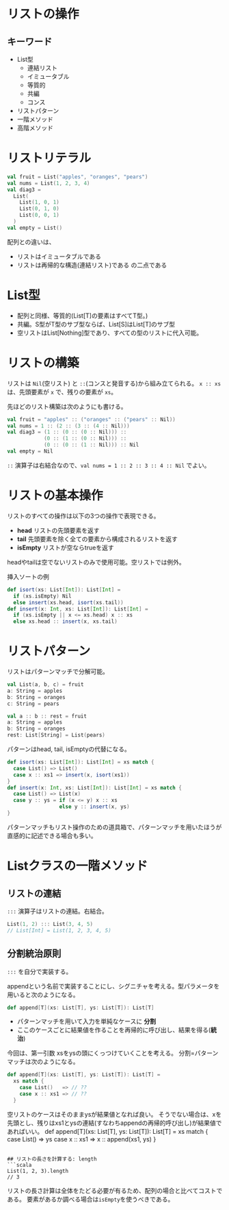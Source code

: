 # リストの操作

## キーワード
- List型
  - 連結リスト
  - イミュータブル
  - 等質的
  - 共編
  - コンス
- リストパターン
- 一階メソッド
- 高階メソッド

# リストリテラル
```scala
val fruit = List("apples", "oranges", "pears")
val nums = List(1, 2, 3, 4)
val diag3 =
  List(
    List(1, 0, 1)
    List(0, 1, 0)
    List(0, 0, 1)
  )
val empty = List()
```
配列との違いは、
- リストはイミュータブルである
- リストは再帰的な構造(連結リスト)である
の二点である


# List型
- 配列と同様、等質的(List[T]の要素はすべてT型。)
- 共編。S型がT型のサブ型ならば、List[S]はList[T]のサブ型
- 空リストはList[Nothing]型であり、すべての型のリストに代入可能。

# リストの構築
リストは ```Nil```(空リスト) と ```::```(コンスと発音する)から組み立てられる。
```x :: xs``` は、先頭要素が ```x``` で、残りの要素が ```xs```。

先ほどのリスト構築は次のようにも書ける。
```scala
val fruit = "apples" :: ("oranges" :: ("pears" :: Nil))
val nums = 1 :: (2 :: (3 :: (4 :: Nil)))
val diag3 = (1 :: (0 :: (0 :: Nil))) ::
            (0 :: (1 :: (0 :: Nil))) ::
            (0 :: (0 :: (1 :: Nil))) :: Nil
val empty = Nil
```
```::``` 演算子は右結合なので、```val nums = 1 :: 2 :: 3 :: 4 :: Nil``` でよい。

# リストの基本操作
リストのすべての操作は以下の3つの操作で表現できる。
- **head** リストの先頭要素を返す
- **tail** 先頭要素を除く全ての要素から構成されるリストを返す
- **isEmpty** リストが空ならtrueを返す

headやtailは空でないリストのみで使用可能。空リストでは例外。

挿入ソートの例
```scala
def isort(xs: List[Int]): List[Int] =
  if (xs.isEmpty) Nil
  else insert(xs.head, isort(xs.tail))
def insert(x: Int, xs: List[Int]): List[Int] =
  if (xs.isEmpty || x <= xs.head) x :: xs
  else xs.head :: insert(x, xs.tail)

```

# リストパターン

リストはパターンマッチで分解可能。
```scala
val List(a, b, c) = fruit
a: String = apples
b: String = oranges
c: String = pears

val a :: b :: rest = fruit
a: String = apples
b: String = oranges
rest: List[String] = List(pears)
```

パターンはhead, tail, isEmptyの代替になる。
```scala
def isort(xs: List[Int]): List[Int] = xs match {
  case List() => List()
  case x :: xs1 => insert(x, isort(xs1))
}
def insert(x: Int, xs: List[Int]): List[Int] = xs match {
  case List() => List(x)
  case y :: ys = if (x <= y) x :: xs
                 else y :: insert(x, ys)
}
```
パターンマッチもリスト操作のための道具箱で、パターンマッチを用いたほうが直感的に記述できる場合も多い。

# Listクラスの一階メソッド

## リストの連結
```:::``` 演算子はリストの連結。右結合。

```scala
List(1, 2) ::: List(3, 4, 5)
// List[Int] = List(1, 2, 3, 4, 5)
```

## 分割統治原則
```:::``` を自分で実装する。

appendという名前で実装することにし、シグニチャを考える。型パラメータを用いると次のようになる。
```scala
def append[T](xs: List[T], ys: List[T]): List[T]
```

- パターンマッチを用いて入力を単純なケースに **分割**
- ここのケースごとに結果値を作ることを再帰的に呼び出し、結果を得る(**統治**)

今回は、第一引数 xsをysの頭にくっつけていくことを考える。
分割=パターンマッチは次のようになる。
```scala
def append[T](xs: List[T], ys: List[T]): List[T] =
  xs match {
    case List()   => // ??
    case x :: xs1 => // ??
  }
```

空リストのケースはそのままysが結果値となれば良い。
そうでない場合は、xを先頭とし、残りはxs1とysの連結(すなわちappendの再帰的呼び出し)が結果値であればいい。
def append[T](xs: List[T], ys: List[T]): List[T] =
  xs match {
    case List()   => ys
    case x :: xs1 => x :: append(xs1, ys)
  }
```

## リストの長さを計算する: length
```scala
List(1, 2, 3).length
// 3
```

リストの長さ計算は全体をたどる必要が有るため、配列の場合と比べてコストである。
要素があるか調べる場合は```isEmpty```を使うべきである。


